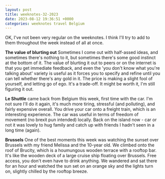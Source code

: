 ```yaml
---
layout: post
title: weeknotes-32-2023
date: 2023-08-12 19:36:51 +0000
categories: weeknotes travel Belgium
---
```

OK, I've not been very regular on the weeknotes. I think I'll try to add to them throughout the week instead of all at once.

**The value of blurting out** Sometimes I come out with half-assed ideas, and sometimes there's nothing to it, but sometimes there's some good instinct at the bottom of it. The value of blurting it out to peers or on the internet is that you get immediate feedback, and even the 'you don't know what you're talking about' variety is useful as it forces you to specify and refine until you can tell whether there's any gold in it. The price is making a slight fool of yourself, and letting go of ego. It's a trade-off. It might be worth it, I'm still figuring it out.

**Le Shuttle** came back from Belgium this week, first time with the car. I'm not sure I'll do it again, it's much more tiring, stressful (and polluting), and fairly expensive overall. You drive your car onto a freight train, which is an interesting experience. The car was useful in terms of freedom of movement (no brexit pun intended) locally. Back on the island now - car or not it was lovely to hug family and catch up with friends I hadn't seen in a long time (again).

**Brussels** One of the best moments this week was watching the sunset over Brussels with my friend Melissa and the 10-year old. We climbed onto the roof of Brucity, which is a houmungous wooden terrace with a rooftop bar. It's like the wooden deck of a large cruise ship floating over Brussels. Free access, you don't even have to drink anything. We wandered and sat there for an hour and watched the sun set on an orange sky and the lights turn on, slightly chilled by the rooftop breeze.
